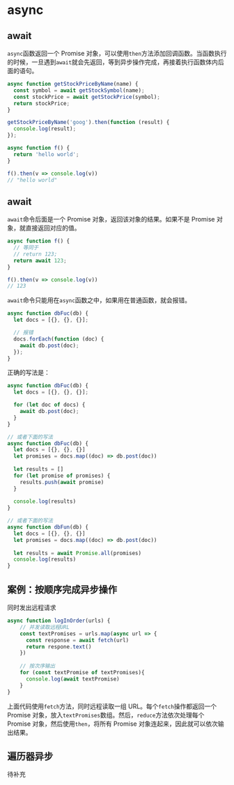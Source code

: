 # async

## await

`async`函数返回一个 Promise 对象，可以使用`then`方法添加回调函数。当函数执行的时候，一旦遇到`await`就会先返回，等到异步操作完成，再接着执行函数体内后面的语句。

```javascript
async function getStockPriceByName(name) {
  const symbol = await getStockSymbol(name);
  const stockPrice = await getStockPrice(symbol);
  return stockPrice;
}

getStockPriceByName('goog').then(function (result) {
  console.log(result);
});
```

```javascript
async function f() {
  return 'hello world';
}

f().then(v => console.log(v))
// "hello world"
```

## await

`await`命令后面是一个 Promise 对象，返回该对象的结果。如果不是 Promise 对象，就直接返回对应的值。

```javascript
async function f() {
  // 等同于
  // return 123;
  return await 123;
}

f().then(v => console.log(v))
// 123
```

`await`命令只能用在`async`函数之中，如果用在普通函数，就会报错。

```javascript
async function dbFuc(db) {
  let docs = [{}, {}, {}];

  // 报错
  docs.forEach(function (doc) {
    await db.post(doc);
  });
}
```

正确的写法是：

```javascript
async function dbFuc(db) {
  let docs = [{}, {}, {}];

  for (let doc of docs) {
    await db.post(doc);
  }
}

// 或者下面的写法
async function dbFuc(db) {
  let docs = [{}, {}, {}]
  let promises = docs.map((doc) => db.post(doc))
  
  let results = []
  for (let promise of promises) {
    results.push(await promise)
  }
  
  console.log(results)
}

// 或者下面的写法
async function dbFun(db) {
  let docs = [{}, {}, {}]
  let promises = docs.map((doc) => db.post(doc))
  
  let results = await Promise.all(promises)
  console.log(results)
}
```

## 案例：按顺序完成异步操作

同时发出远程请求

```javascript
async function logInOrder(urls) {
    // 并发读取远程URL
    const textPromises = urls.map(async url => {
      const response = await fetch(url)
      return respone.text()  
    })
    
    // 按次序输出
    for (const textPromise of textPromises){
      console.log(await textPromise)
    }
}
```

上面代码使用`fetch`方法，同时远程读取一组 URL。每个`fetch`操作都返回一个 Promise 对象，放入`textPromises`数组。然后，`reduce`方法依次处理每个 Promise 对象，然后使用`then`，将所有 Promise 对象连起来，因此就可以依次输出结果。

## 遍历器异步

待补充



